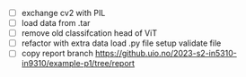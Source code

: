 - [ ] exchange cv2 with PIL 
- [ ] load data from .tar
- [ ] remove old classifcation head of ViT
- [ ] refactor with extra data load .py file setup validate file
- [ ] copy report branch https://github.uio.no/2023-s2-in5310-in9310/example-p1/tree/report
